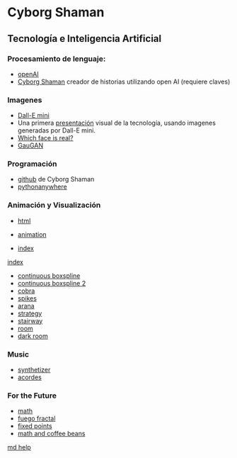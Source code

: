 # Cyborg Shaman

## Tecnología e Inteligencia Artificial

### Procesamiento de lenguaje:
- [openAI](https://openai.com/api)
- [Cyborg Shaman](https://cyborgshaman.pythonanywhere.com) creador de historias utilizando open AI (requiere claves)

### Imagenes
- [Dall-E mini](https://huggingface.co/spaces/dalle-mini/dalle-mini)
- Una primera [presentación](https://cyborgshaman.pythonanywhere.com/presentation) visual de la tecnología, usando imagenes generadas por Dall-E mini.
- [Which face is real?](https://www.whichfaceisreal.com/index.php)
- [GauGAN](http://gaugan.org/gaugan2)

### Programación
- [github](https://github.com/emersonjleon/cyborgchaman) de Cyborg Shaman
- [pythonanywhere](https://pythonanywhere.com)


### Animación y Visualización

- [html](animation/animation.html)
- [animation](animationmaster/index.html)

- [index](mylinks.html)



[index](visualization.md)
- [continuous boxspline](/threejs/bspline6c.html)
- [continuous boxspline 2](/threejs/visual.html)
- [cobra](/threejs/cobra.html)
- [spikes](/threejs/spikes.html)
- [arana](/threejs/arana.html)
- [strategy](stereographic/second.md)
- [stairway](/stereographic/first.md)
- [room](/threejs/room.html)
- [dark room](/threejs/darkroom.html)

### Music
- [synthetizer](music/synth.html)
- [acordes](music/acordes.html)

### For the Future
- [math](math.html)
- [fuego fractal](fuegofractal.html)
- [fixed points](mylinks.html)
- [math and coffee beans](mathandcoffee.html)



[md help](help.md)
